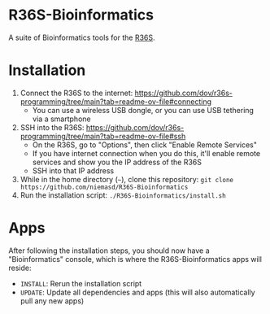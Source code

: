 # R36S-Bioinformatics
A suite of Bioinformatics tools for the [R36S](https://handhelds.miraheze.org/wiki/R36S_Handheld_Wiki).

# Installation
1. Connect the R36S to the internet: https://github.com/dov/r36s-programming/tree/main?tab=readme-ov-file#connecting
    * You can use a wireless USB dongle, or you can use USB tethering via a smartphone
2. SSH into the R36S: https://github.com/dov/r36s-programming/tree/main?tab=readme-ov-file#ssh
    * On the R36S, go to "Options", then click "Enable Remote Services"
    * If you have internet connection when you do this, it'll enable remote services and show you the IP address of the R36S
    * SSH into that IP address
3. While in the home directory (`~`), clone this repository: `git clone https://github.com/niemasd/R36S-Bioinformatics`
4. Run the installation script: `./R36S-Bioinformatics/install.sh`

# Apps
After following the installation steps, you should now have a "Bioinformatics" console, which is where the R36S-Bioinformatics apps will reside:

* `INSTALL`: Rerun the installation script
* `UPDATE`: Update all dependencies and apps (this will also automatically pull any new apps)

